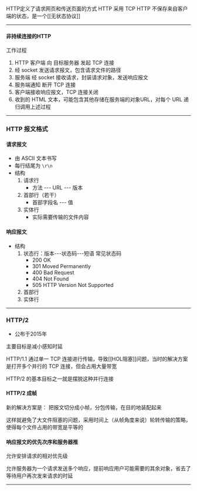 HTTP定义了请求网页和传送页面的方式
HTTP 采用 TCP
HTTP 不保存来自客户端的状态，是一个[[无状态协议]]

---
#### 非持续连接的HTTP
工作过程
1. HTTP 客户端 向 目标服务器 发起 TCP 连接
2. 经 socket 发送请求报文，包含请求文件的路径
3. 服务端 经 socket 接收请求，封装请求对象，发送响应报文
4. 服务端通知 断开 TCP 连接
5. 客户端接收响应报文，TCP 连接关闭
6. 收到的 HTML 文本，可能包含其他存储在服务端的对象URL，对每个 URL 递归调用上述过程
---
### HTTP 报文格式

#### 请求报文
- 由 ASCII 文本书写
- 每行结尾为 `\r\n`
- 结构
	1. 请求行
		- 方法 --- URL --- 版本
	2. 首部行（若干）
		- 首部字段名 --- 值
	3. 实体行
		- 实际需要传输的文件内容

#### 响应报文
- 结构
	1. 状态行：版本---状态码---短语
		常见状态码
		- 200 OK
		- 301 Moved  Permanently
		- 400 Bad Request
		- 404 Not Found
		- 505 HTTP Version Not Supported
	2. 首部行
	3. 实体行
---
### HTTP/2
- 公布于2015年

主要目标是减小感知时延

HTTP/1.1 通过单一 TCP 连接进行传输，导致[[HOL阻塞]]问题，当时的解决方案是打开多个并行的 TCP 连接，但会占用大量带宽

HTTP/2 的基本目标之一就是摆脱这种并行连接

#### HTTP/2 成帧
新的解决方案是：
把报文切分成小帧，分包传输，在目的地装配起来

这样就避免了大文件阻塞的问题，采用时间上（从帧角度来说）轮转传输的策略，使得每个文件占用的带宽是平等的

#### 响应报文的优先次序和服务器推
允许安排请求的相对优先级

允许服务器为一个请求发送多个响应，提前响应用户可能需要的其余对象，省去了等待用户再次发来请求的时延

---

